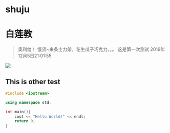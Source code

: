 # shuju
# 白莲教
>奥利给！
>饿货~来条士力架。花生瓜子巧克力。。。
>这是第一次测试
>2019年12月5日21:01:55

![](https://github.com/YourenLi)
## This is other test
```C++
#include <iostream>

using namespace std;

int main(){
    cout << "Hello World!" << endl;
    return 0;
}
```

